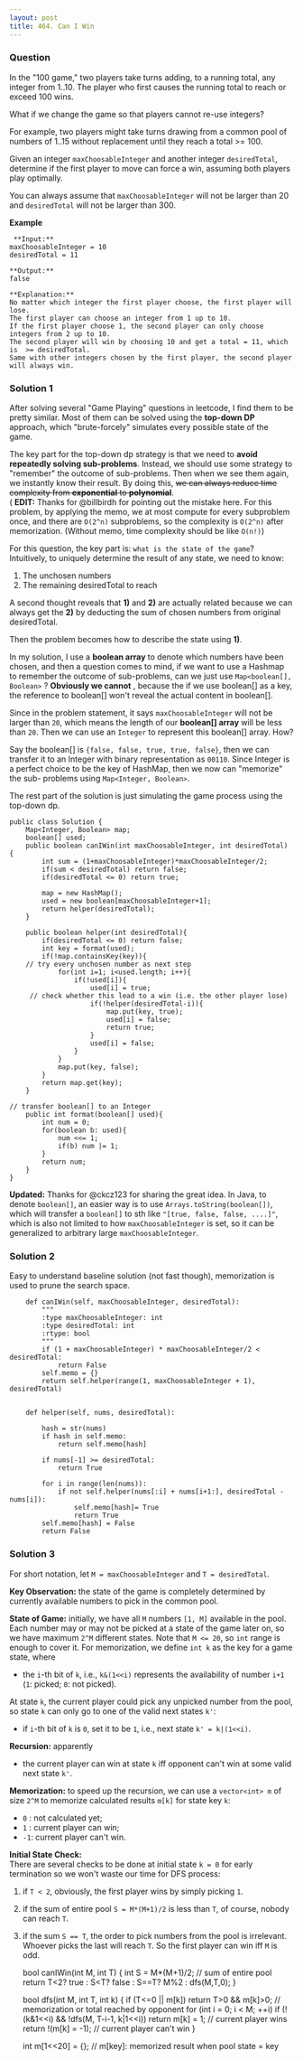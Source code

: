 ```yaml
---
layout: post
title: 464. Can I Win
---
```

### Question
In the "100 game," two players take turns adding, to a running total, any
integer from 1..10. The player who first causes the running total to reach or
exceed 100 wins.

What if we change the game so that players cannot re-use integers?

For example, two players might take turns drawing from a common pool of
numbers of 1..15 without replacement until they reach a total >= 100.

Given an integer `maxChoosableInteger` and another integer `desiredTotal`,
determine if the first player to move can force a win, assuming both players
play optimally.

You can always assume that `maxChoosableInteger` will not be larger than 20
and `desiredTotal` will not be larger than 300.

 **Example**

    
    
     **Input:**
    maxChoosableInteger = 10
    desiredTotal = 11
    
    **Output:**
    false
    
    **Explanation:**
    No matter which integer the first player choose, the first player will lose.
    The first player can choose an integer from 1 up to 10.
    If the first player choose 1, the second player can only choose integers from 2 up to 10.
    The second player will win by choosing 10 and get a total = 11, which is  >= desiredTotal.
    Same with other integers chosen by the first player, the second player will always win.
    

### Solution 1
After solving several "Game Playing" questions in leetcode, I find them to be
pretty similar. Most of them can be solved using the **top-down DP** approach,
which "brute-forcely" simulates every possible state of the game.

The key part for the top-down dp strategy is that we need to **avoid
repeatedly solving sub-problems**. Instead, we should use some strategy to
"remember" the outcome of sub-problems. Then when we see them again, we
instantly know their result. By doing this, ~~we can always reduce time
complexity from **exponential** to **polynomial**~~.  
( **EDIT:** Thanks for @billbirdh for pointing out the mistake here. For this
problem, by applying the memo, we at most compute for every subproblem once,
and there are `O(2^n)` subproblems, so the complexity is `O(2^n)` after
memorization. (Without memo, time complexity should be like `O(n!)`)

For this question, the key part is: `what is the state of the game`?
Intuitively, to uniquely determine the result of any state, we need to know:

  1. The unchosen numbers
  2. The remaining desiredTotal to reach

A second thought reveals that **1)** and **2)** are actually related because
we can always get the **2)** by deducting the sum of chosen numbers from
original desiredTotal.

Then the problem becomes how to describe the state using **1)**.

In my solution, I use a **boolean array** to denote which numbers have been
chosen, and then a question comes to mind, if we want to use a Hashmap to
remember the outcome of sub-problems, can we just use `Map<boolean[],
Boolean>` ? **Obviously we cannot** , because the if we use boolean[] as a
key, the reference to boolean[] won't reveal the actual content in boolean[].

Since in the problem statement, it says `maxChoosableInteger` will not be
larger than `20`, which means the length of our **boolean[] array** will be
less than `20`. Then we can use an `Integer` to represent this boolean[]
array. How?

Say the boolean[] is `{false, false, true, true, false}`, then we can transfer
it to an Integer with binary representation as `00110`. Since Integer is a
perfect choice to be the key of HashMap, then we now can "memorize" the sub-
problems using `Map<Integer, Boolean>`.

The rest part of the solution is just simulating the game process using the
top-down dp.

    
    
    public class Solution {
        Map<Integer, Boolean> map;
        boolean[] used;
        public boolean canIWin(int maxChoosableInteger, int desiredTotal) {
            int sum = (1+maxChoosableInteger)*maxChoosableInteger/2;
            if(sum < desiredTotal) return false;
            if(desiredTotal <= 0) return true;
            
            map = new HashMap();
            used = new boolean[maxChoosableInteger+1];
            return helper(desiredTotal);
        }
        
        public boolean helper(int desiredTotal){
            if(desiredTotal <= 0) return false;
            int key = format(used);
            if(!map.containsKey(key)){
        // try every unchosen number as next step
                for(int i=1; i<used.length; i++){
                    if(!used[i]){
                        used[i] = true;
         // check whether this lead to a win (i.e. the other player lose)
                        if(!helper(desiredTotal-i)){
                            map.put(key, true);
                            used[i] = false;
                            return true;
                        }
                        used[i] = false;
                    }
                }
                map.put(key, false);
            }
            return map.get(key);
        }
       
    // transfer boolean[] to an Integer 
        public int format(boolean[] used){
            int num = 0;
            for(boolean b: used){
                num <<= 1;
                if(b) num |= 1;
            }
            return num;
        }
    }
    

**Updated:** Thanks for @ckcz123 for sharing the great idea. In Java, to
denote `boolean[]`, an easier way is to use `Arrays.toString(boolean[])`,
which will transfer a `boolean[]` to sth like `"[true, false, false, ....]"`,
which is also not limited to how `maxChoosableInteger` is set, so it can be
generalized to arbitrary large `maxChoosableInteger`.


### Solution 2
Easy to understand baseline solution (not fast though), memorization is used
to prune the search space.

    
    
        def canIWin(self, maxChoosableInteger, desiredTotal):
            """
            :type maxChoosableInteger: int
            :type desiredTotal: int
            :rtype: bool
            """
            if (1 + maxChoosableInteger) * maxChoosableInteger/2 < desiredTotal:
                return False
            self.memo = {}
            return self.helper(range(1, maxChoosableInteger + 1), desiredTotal)
    
            
        def helper(self, nums, desiredTotal):
            
            hash = str(nums)
            if hash in self.memo:
                return self.memo[hash]
            
            if nums[-1] >= desiredTotal:
                return True
                
            for i in range(len(nums)):
                if not self.helper(nums[:i] + nums[i+1:], desiredTotal - nums[i]):
                    self.memo[hash]= True
                    return True
            self.memo[hash] = False
            return False


### Solution 3
For short notation, let `M = maxChoosableInteger` and `T = desiredTotal`.

 **Key Observation:** the state of the game is completely determined by
currently available numbers to pick in the common pool.

 **State of Game:** initially, we have all `M` numbers `[1, M]` available in
the pool. Each number may or may not be picked at a state of the game later
on, so we have maximum `2^M` different states. Note that `M <= 20`, so `int`
range is enough to cover it. For memorization, we define `int k` as the key
for a game state, where

  * the `i`-th bit of `k`, i.e., `k&(1<<i)` represents the availability of number `i+1` (`1`: picked; `0`: not picked).

At state `k`, the current player could pick any unpicked number from the pool,
so state `k` can only go to one of the valid next states `k'`:

  * if `i`-th bit of `k` is `0`, set it to be `1`, i.e., next state `k' = k|(1<<i)`.

 **Recursion:** apparently

  * the current player can win at state `k` iff opponent can't win at some valid next state `k'`.

 **Memorization:** to speed up the recursion, we can use a `vector<int> m` of
size `2^M` to memorize calculated results `m[k]` for state key `k`:

  * `0` : not calculated yet;
  * `1` : current player can win;
  * `-1`: current player can't win.

 **Initial State Check:**  
There are several checks to be done at initial state `k = 0` for early
termination so we won't waste our time for DFS process:

  1. if `T < 2`, obviously, the first player wins by simply picking `1`.
  2. if the sum of entire pool `S = M*(M+1)/2` is less than `T`, of course, nobody can reach `T`.
  3. if the sum `S == T`, the order to pick numbers from the pool is irrelevant. Whoever picks the last will reach `T`. So the first player can win iff `M` is odd.

    
    
        bool canIWin(int M, int T) {
          int S = M*(M+1)/2; // sum of entire pool
          return T<2? true : S<T? false : S==T? M%2 : dfs(M,T,0);
        }
        
        bool dfs(int M, int T, int k) {
          if (T<=0 || m[k]) return T>0 && m[k]>0; // memorization or total reached by opponent
          for (int i = 0; i < M; ++i)
            if (!(k&1<<i) && !dfs(M, T-i-1, k|1<<i)) return m[k] = 1; // current player wins
          return !(m[k] = -1); // current player can't win
        }
        
        int m[1<<20] = {}; // m[key]: memorized result when pool state = key
    



